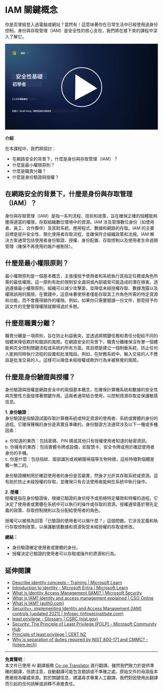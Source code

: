 <!--
CO_OP_TRANSLATOR_METADATA:
{
  "original_hash": "2e3864e3d579f0dbb4ac2ec8c5f82acf",
  "translation_date": "2025-09-03T22:37:51+00:00",
  "source_file": "2.1 IAM key concepts.md",
  "language_code": "mo"
}
-->
# IAM 關鍵概念

你是否曾經登入過電腦或網站？當然有！這意味著你在日常生活中已經使用過身份控制。身份與存取管理（IAM）是安全性的核心支柱，我們將在接下來的課程中深入了解它。

[![觀看影片](../../translated_images/2-1_placeholder.00302da3e773051f1319ab8d93ff0f19d3e80a27d4f939e647839f280ac9c0fb.mo.png)](https://learn-video.azurefd.net/vod/player?id=3d2a9cb5-e25a-4b25-9e5a-b3fee2360f24)

**介紹**

在本課程中，我們將探討：

- 在網路安全的背景下，什麼是身份與存取管理（IAM）？
- 什麼是最小權限原則？
- 什麼是職責分離？
- 什麼是身份驗證與授權？

## 在網路安全的背景下，什麼是身份與存取管理（IAM）？

身份與存取管理（IAM）是指一系列流程、技術和政策，旨在確保正確的個體能夠獲得適當的權限，存取組織數位環境中的資源。IAM 涉及管理數位身份（如使用者、員工、合作夥伴）及其對系統、應用程式、數據和網路的存取。IAM 的主要目標是提升安全性、簡化使用者存取流程，並確保符合組織政策和法規。IAM 解決方案通常包括使用者身份驗證、授權、身份配置、存取控制以及使用者生命週期管理（確保不再使用的帳戶被刪除）。

## 什麼是最小權限原則？

最小權限原則是一個基本概念，主張僅授予使用者和系統執行其指定任務或角色所需的最低權限。這一原則有助於限制安全漏洞或內部威脅可能造成的潛在損害。透過遵循最小權限原則，組織可以減少攻擊面，並降低未經授權存取、數據洩露以及權限誤用的風險。在實踐中，這意味著使用者僅能存取其工作角色所需的特定資源和功能，而不會獲得額外的權限。例如，如果你只需要閱讀一份文件，那麼授予你該文件的完整管理權限就顯得過於多餘。

## 什麼是職責分離？

職責分離是一項原則，旨在防止利益衝突，並透過將關鍵任務和責任分配給不同的個體來降低欺詐和錯誤的風險。在網路安全的背景下，職責分離確保沒有單一個體能夠完全控制關鍵流程或系統的所有方面。其目標是建立一個制衡系統，防止任何人能夠同時執行流程的設置和批准階段。例如，在財務系統中，輸入交易的人不應該是批准交易的人。這樣可以降低未經授權或欺詐行為未被察覺的風險。

## 什麼是身份驗證與授權？

身份驗證與授權是網路安全中的兩個基本概念，在確保計算機系統和數據的安全性與完整性方面發揮著關鍵作用。這兩者通常結合使用，以控制資源存取並保護敏感信息。

**1. 身份驗證**：  
身份驗證是指驗證試圖存取計算機系統或特定資源的使用者、系統或實體的身份的過程。它確保聲稱的身份是真實且準確的。身份驗證方法通常涉及以下一種或多種因素：

a. 你知道的東西：包括密碼、PIN 碼或其他只有授權使用者知道的秘密資訊。  
b. 你擁有的東西：包括實體令牌或設備，如智慧卡、安全令牌或用於確認使用者身份的手機。  
c. 你是什麼：包括指紋、面部識別或視網膜掃描等生物特徵，這些特徵對個體是獨一無二的。

身份驗證機制用於確認使用者的身份是否屬實，然後才允許其存取系統或資源。這有助於防止未經授權的存取，並確保只有合法使用者能夠在系統中執行操作。

**2. 授權**：  
授權是指在身份驗證後，根據已驗證的身份授予或拒絕特定權限和特權的過程。它決定了使用者或實體在系統中可以執行的操作或存取的資源。授權通常基於預先定義的政策、存取控制規則以及分配給使用者的角色。

授權可以被視為回答「已驗證的使用者可以做什麼？」這個問題。它涉及定義和執行存取控制政策，以保護敏感數據和資源免受未經授權的存取或修改。

**總結：**

- 身份驗證確定使用者或實體的身份。
- 授權決定已驗證的使用者可以存取或操作的資源和行為。

## 延伸閱讀

- [Describe identity concepts - Training | Microsoft Learn](https://learn.microsoft.com/training/modules/describe-identity-principles-concepts/?WT.mc_id=academic-96948-sayoung)  
- [Introduction to identity - Microsoft Entra | Microsoft Learn](https://learn.microsoft.com/azure/active-directory/fundamentals/identity-fundamental-concepts?WT.mc_id=academic-96948-sayoung)  
- [What is Identity Access Management (IAM)? | Microsoft Security](https://www.microsoft.com/security/business/security-101/what-is-identity-access-management-iam?WT.mc_id=academic-96948-sayoung)  
- [What is IAM? Identity and access management explained | CSO Online](https://www.csoonline.com/article/518296/what-is-iam-identity-and-access-management-explained.html)  
- [What is IAM? (auth0.com)](https://auth0.com/blog/what-is-iam/)  
- [Security+: implementing Identity and Access Management (IAM) controls [updated 2021] | Infosec (infosecinstitute.com)](https://resources.infosecinstitute.com/certifications/securityplus/security-implementing-identity-and-access-management-iam-controls/)  
- [least privilege - Glossary | CSRC (nist.gov)](https://csrc.nist.gov/glossary/term/least_privilege)  
- [Security: The Principle of Least Privilege (POLP) - Microsoft Community Hub](https://techcommunity.microsoft.com/t5/azure-sql-blog/security-the-principle-of-least-privilege-polp/ba-p/2067390?WT.mc_id=academic-96948-sayoung)  
- [Principle of least privilege | CERT NZ](https://www.cert.govt.nz/it-specialists/critical-controls/principle-of-least-privilege/)  
- [Why is separation of duties required by NIST 800-171 and CMMC? - (totem.tech)](https://www.totem.tech/cmmc-separation-of-duties/)  

---

**免責聲明**：  
本文件已使用 AI 翻譯服務 [Co-op Translator](https://github.com/Azure/co-op-translator) 進行翻譯。雖然我們致力於提供準確的翻譯，但請注意，自動翻譯可能包含錯誤或不準確之處。原始文件的母語版本應被視為權威來源。對於關鍵信息，建議尋求專業人工翻譯。我們對因使用此翻譯而引起的任何誤解或誤釋不承擔責任。